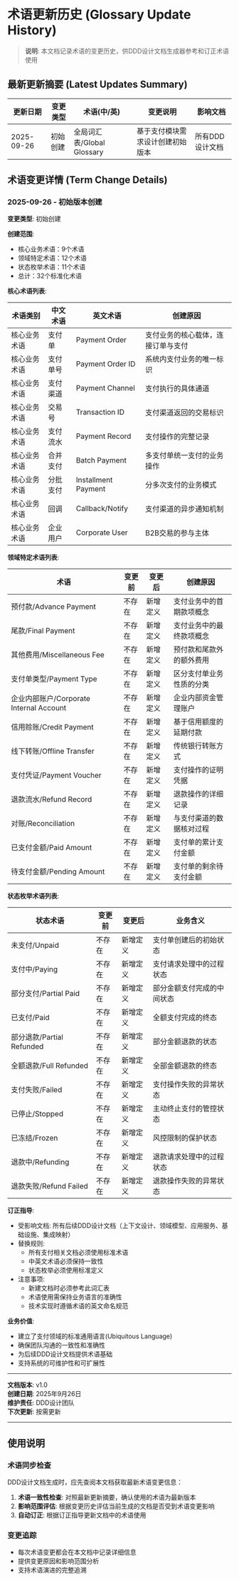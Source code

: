 # 术语更新历史 (Glossary Update History)

> **说明**: 本文档记录术语的变更历史，供DDD设计文档生成器参考和订正术语使用

## 最新更新摘要 (Latest Updates Summary)

| 更新日期 | 变更类型 | 术语(中/英) | 变更说明 | 影响文档 |
|---------|----------|-------------|----------|----------|
| 2025-09-26 | 初始创建 | 全局词汇表/Global Glossary | 基于支付模块需求设计创建初始版本 | 所有DDD设计文档 |

## 术语变更详情 (Term Change Details)

### 2025-09-26 - 初始版本创建

**变更类型**: 初始创建

**创建范围**: 
- 核心业务术语：9个术语
- 领域特定术语：12个术语  
- 状态枚举术语：11个术语
- 总计：32个标准化术语

**核心术语列表**:

| 术语类别 | 中文术语 | 英文术语 | 创建原因 |
|----------|----------|----------|----------|
| 核心业务术语 | 支付单 | Payment Order | 支付业务的核心载体，连接订单与支付 |
| 核心业务术语 | 支付单号 | Payment Order ID | 系统内支付业务的唯一标识 |
| 核心业务术语 | 支付渠道 | Payment Channel | 支付执行的具体通道 |
| 核心业务术语 | 交易号 | Transaction ID | 支付渠道返回的交易标识 |
| 核心业务术语 | 支付流水 | Payment Record | 支付操作的完整记录 |
| 核心业务术语 | 合并支付 | Batch Payment | 多支付单统一支付的业务操作 |
| 核心业务术语 | 分批支付 | Installment Payment | 分多次支付的业务模式 |
| 核心业务术语 | 回调 | Callback/Notify | 支付渠道的异步通知机制 |
| 核心业务术语 | 企业用户 | Corporate User | B2B交易的参与主体 |

**领域特定术语列表**:

| 术语 | 变更前 | 变更后 | 创建原因 |
|------|--------|--------|----------|
| 预付款/Advance Payment | 不存在 | 新增定义 | 支付业务中的首期款项概念 |
| 尾款/Final Payment | 不存在 | 新增定义 | 支付业务中的最终款项概念 |
| 其他费用/Miscellaneous Fee | 不存在 | 新增定义 | 预付款和尾款外的额外费用 |
| 支付单类型/Payment Type | 不存在 | 新增定义 | 区分支付单业务性质的分类 |
| 企业内部账户/Corporate Internal Account | 不存在 | 新增定义 | 企业内部资金管理账户 |
| 信用赊账/Credit Payment | 不存在 | 新增定义 | 基于信用额度的延期付款 |
| 线下转账/Offline Transfer | 不存在 | 新增定义 | 传统银行转账方式 |
| 支付凭证/Payment Voucher | 不存在 | 新增定义 | 支付操作的证明凭据 |
| 退款流水/Refund Record | 不存在 | 新增定义 | 退款操作的详细记录 |
| 对账/Reconciliation | 不存在 | 新增定义 | 与支付渠道的数据核对过程 |
| 已支付金额/Paid Amount | 不存在 | 新增定义 | 支付单的累计支付金额 |
| 待支付金额/Pending Amount | 不存在 | 新增定义 | 支付单的剩余待支付金额 |

**状态枚举术语列表**:

| 状态术语 | 变更前 | 变更后 | 业务含义 |
|----------|--------|--------|----------|
| 未支付/Unpaid | 不存在 | 新增定义 | 支付单创建后的初始状态 |
| 支付中/Paying | 不存在 | 新增定义 | 支付请求处理中的过程状态 |
| 部分支付/Partial Paid | 不存在 | 新增定义 | 部分金额支付完成的中间状态 |
| 已支付/Paid | 不存在 | 新增定义 | 全额支付完成的终态 |
| 部分退款/Partial Refunded | 不存在 | 新增定义 | 部分金额退款的状态 |
| 全额退款/Full Refunded | 不存在 | 新增定义 | 全部金额退款的终态 |
| 支付失败/Failed | 不存在 | 新增定义 | 支付操作失败的异常状态 |
| 已停止/Stopped | 不存在 | 新增定义 | 主动终止支付的管控状态 |
| 已冻结/Frozen | 不存在 | 新增定义 | 风控限制的保护状态 |
| 退款中/Refunding | 不存在 | 新增定义 | 退款请求处理中的过程状态 |
| 退款失败/Refund Failed | 不存在 | 新增定义 | 退款操作失败的异常状态 |

**订正指导**: 
- 受影响文档: 所有后续DDD设计文档（上下文设计、领域模型、应用服务、基础设施、集成映射）
- 替换规则: 
  - 所有支付相关文档必须使用标准术语
  - 中英文术语必须保持一致性
  - 状态枚举必须使用标准定义
- 注意事项: 
  - 新建文档时必须参考此词汇表
  - 术语使用需保持业务语言的准确性
  - 技术实现时遵循术语的英文命名规范

**业务价值**:
- 建立了支付领域的标准通用语言(Ubiquitous Language)
- 确保团队沟通的一致性和准确性
- 为后续DDD设计文档提供术语基础
- 支持系统的可维护性和可扩展性

---

**文档版本**: v1.0  
**创建日期**: 2025年9月26日  
**维护责任**: DDD设计团队  
**下次更新**: 按需更新

---

## 使用说明

### 术语同步检查
DDD设计文档生成时，应先查阅本文档获取最新术语变更信息：

1. **术语一致性检查**: 对照最新更新摘要，确认使用的术语为最新版本
2. **影响范围评估**: 根据变更历史评估当前生成的文档是否受到术语变更影响  
3. **自动订正**: 根据订正指导更新文档中的术语使用

### 变更追踪
- 每次术语变更都会在本文档中记录详细信息
- 提供变更原因和影响范围分析
- 支持术语演进的完整追溯